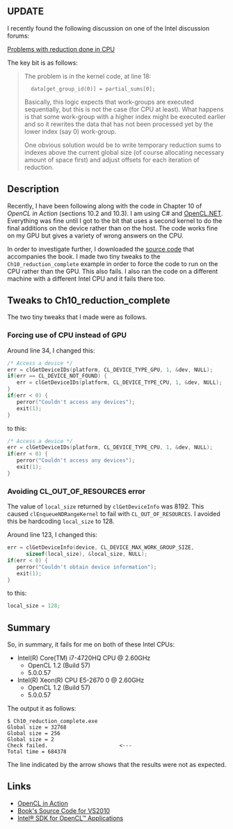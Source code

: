 
## UPDATE

I recently found the following discussion on one of the Intel discussion forums:

[Problems with reduction done in CPU](https://software.intel.com/en-us/forums/opencl/topic/558984)

The key bit is as follows:

> The problem is in the kernel code, at line 18:
>
>       data[get_group_id(0)] = partial_sums[0];
>
> Basically, this logic expects that work-groups are executed sequentially, but this is not the case (for CPU at least). What happens is that some work-group with a higher index might be executed earlier and so it rewrites the data that has not been processed yet by the lower index (say 0) work-group.
>
> One obvious solution would be to write temporary reduction sums to indexes above the current global size (of course allocating necessary amount of space first) and adjust offsets for each iteration of reduction.

## Description

Recently, I have been following along with the code in Chapter 10 of _OpenCL in Action_ (sections 10.2 and 10.3).
I am using C# and [OpenCL.NET](https://openclnet.codeplex.com/). Everything was fine until I got to the
bit that uses a second kernel to do the final additions on the device rather than on the host. The code
works fine on my GPU but gives a variety of wrong answers on the CPU.

In order to investigate further, I downloaded the
[source code](https://manning-content.s3.amazonaws.com/download/8/56a2ab3-4fe2-440b-8db1-bd5fa93deec6/source_code_vs2010.zip)
that accompanies the book.
I made two tiny tweaks to the `Ch10_reduction_complete` example in order to force the
code to run on the CPU rather than the GPU. This also fails. I also ran the code on a different machine with
a different Intel CPU and it fails there too.

## Tweaks to Ch10_reduction_complete

The two tiny tweaks that I made were as follows.

### Forcing use of CPU instead of GPU

Around line 34, I changed this:

```C
/* Access a device */
err = clGetDeviceIDs(platform, CL_DEVICE_TYPE_GPU, 1, &dev, NULL);
if(err == CL_DEVICE_NOT_FOUND) {
   err = clGetDeviceIDs(platform, CL_DEVICE_TYPE_CPU, 1, &dev, NULL);
}
if(err < 0) {
   perror("Couldn't access any devices");
   exit(1);   
}
```

to this:

```C
/* Access a device */
err = clGetDeviceIDs(platform, CL_DEVICE_TYPE_CPU, 1, &dev, NULL);
if(err < 0) {
   perror("Couldn't access any devices");
   exit(1);   
}
```

### Avoiding CL_OUT_OF_RESOURCES error

The value of `local_size` returned by `clGetDeviceInfo` was 8192.
This caused `clEnqueueNDRangeKernel` to fail with `CL_OUT_OF_RESOURCES`.
I avoided this be hardcoding `local_size` to 128.

Around line 123, I changed this:

```C
err = clGetDeviceInfo(device, CL_DEVICE_MAX_WORK_GROUP_SIZE, 	
      sizeof(local_size), &local_size, NULL);
if(err < 0) {
   perror("Couldn't obtain device information");
   exit(1);   
}
```

to this:

```C
local_size = 128;
```

## Summary

So, in summary, it fails for me on both of these Intel CPUs:

* Intel(R) Core(TM) i7-4720HQ CPU @ 2.60GHz
    * OpenCL 1.2 (Build 57)
    * 5.0.0.57
* Intel(R) Xeon(R) CPU E5-2670 0 @ 2.60GHz
    * OpenCL 1.2 (Build 57)
    * 5.0.0.57

The output it as follows:    

```
$ Ch10_reduction_complete.exe
Global size = 32768
Global size = 256
Global size = 2
Check failed.                       <---
Total time = 684378
```

The line indicated by the arrow shows that the results were not as expected.

## Links

* [OpenCL in Action](https://www.manning.com/books/opencl-in-action)
* [Book's Source Code for VS2010](https://manning-content.s3.amazonaws.com/download/8/56a2ab3-4fe2-440b-8db1-bd5fa93deec6/source_code_vs2010.zip)
* [Intel® SDK for OpenCL™ Applications](https://software.intel.com/en-us/intel-opencl)
